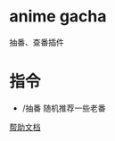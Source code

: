 # anime gacha

抽番、查番插件

# 指令

- /抽番 随机推荐一些老番

[帮助文档](https://github.com/xco2/astrbot_plugin_anime_gacha)
